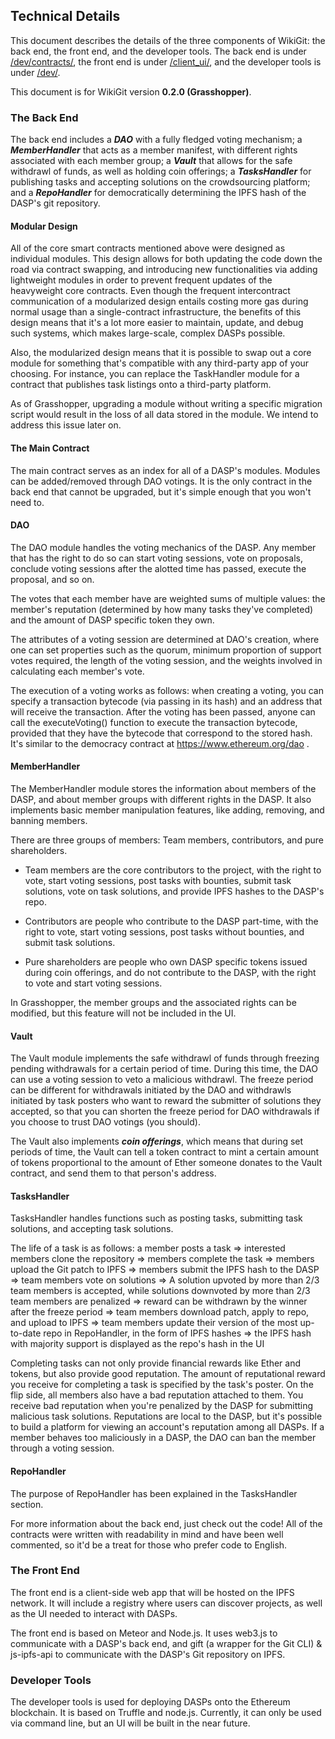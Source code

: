 ## Technical Details

This document describes the details of the three components of WikiGit: the back end, the front end, and the developer tools. The back end is under [/dev/contracts/](/dev/contracts/), the front end is under [/client_ui/](/client_ui/), and the developer tools is under [/dev/](/dev/).

This document is for WikiGit version **0.2.0 (Grasshopper)**.

### The Back End

The back end includes a ***DAO*** with a fully fledged voting mechanism; a ***MemberHandler*** that acts as a member manifest, with different rights associated with each member group; a ***Vault*** that allows for the safe withdrawl of funds, as well as holding coin offerings; a ***TasksHandler*** for publishing tasks and accepting solutions on the crowdsourcing platform; and a ***RepoHandler*** for democratically determining the IPFS hash of the DASP's git repository.

#### Modular Design

All of the core smart contracts mentioned above were designed as individual modules. This design allows for both updating the code down the road via contract swapping, and introducing new functionalities via adding lightweight modules in order to prevent frequent updates of the heavyweight core contracts. Even though the frequent intercontract communication of a modularized design entails costing more gas during normal usage than a single-contract infrastructure, the benefits of this design means that it's a lot more easier to maintain, update, and debug such systems, which makes large-scale, complex DASPs possible.

Also, the modularized design means that it is possible to swap out a core module for something that's compatible with any third-party app of your choosing. For instance, you can replace the TaskHandler module for a contract that publishes task listings onto a third-party platform.

As of Grasshopper, upgrading a module without writing a specific migration script would result in the loss of all data stored in the module. We intend to address this issue later on.

#### The Main Contract

The main contract serves as an index for all of a DASP's modules. Modules can be added/removed through DAO votings. It is the only contract in the back end that cannot be upgraded, but it's simple enough that you won't need to.

#### DAO

The DAO module handles the voting mechanics of the DASP. Any member that has the right to do so can start voting sessions, vote on proposals, conclude voting sessions after the alotted time has passed, execute the proposal, and so on.

The votes that each member have are weighted sums of multiple values: the member's reputation (determined by how many tasks they've completed) and the amount of DASP specific token they own.

The attributes of a voting session are determined at DAO's creation, where one can set properties such as the quorum, minimum proportion of support votes required, the length of the voting session, and the weights involved in calculating each member's vote.

The execution of a voting works as follows: when creating a voting, you can specify a transaction bytecode (via passing in its hash) and an address that will receive the transaction. After the voting has been passed, anyone can call the executeVoting() function to execute the transaction bytecode, provided that they have the bytecode that correspond to the stored hash. It's similar to the democracy contract at https://www.ethereum.org/dao .

#### MemberHandler

The MemberHandler module stores the information about members of the DASP, and about member groups with different rights in the DASP. It also implements basic member manipulation features, like adding, removing, and banning members.

There are three groups of members: Team members, contributors, and pure shareholders.

* Team members are the core contributors to the project, with the right to vote, start voting sessions, post tasks with bounties, submit task solutions, vote on task solutions, and provide IPFS hashes to the DASP's repo.

* Contributors are people who contribute to the DASP part-time, with the right to vote, start voting sessions, post tasks without bounties, and submit task solutions.

* Pure shareholders are people who own DASP specific tokens issued during coin offerings, and do not contribute to the DASP, with the right to vote and start voting sessions.

In Grasshopper, the member groups and the associated rights can be modified, but this feature will not be included in the UI.

#### Vault

The Vault module implements the safe withdrawl of funds through freezing pending withdrawals for a certain period of time. During this time, the DAO can use a voting session to veto a malicious withdrawl. The freeze period can be different for withdrawals initiated by the DAO and withdrawls initiated by task posters who want to reward the submitter of solutions they accepted, so that you can shorten the freeze period for DAO withdrawals if you choose to trust DAO votings (you should).

The Vault also implements ***coin offerings***, which means that during set periods of time, the Vault can tell a token contract to mint a certain amount of tokens proportional to the amount of Ether someone donates to the Vault contract, and send them to that person's address.

#### TasksHandler

TasksHandler handles functions such as posting tasks, submitting task solutions, and accepting task solutions.

The life of a task is as follows: a member posts a task => interested members clone the repository => members complete the task => members upload the Git patch to IPFS => members submit the IPFS hash to the DASP => team members vote on solutions => A solution upvoted by more than 2/3 team members is accepted, while solutions downvoted by more than 2/3 team members are penalized => reward can be withdrawn by the winner after the freeze period => team members download patch, apply to repo, and upload to IPFS => team members update their version of the most up-to-date repo in RepoHandler, in the form of IPFS hashes => the IPFS hash with majority support is displayed as the repo's hash in the UI

Completing tasks can not only provide financial rewards like Ether and tokens, but also provide good reputation. The amount of reputational reward you receive for completing a task is specified by the task's poster. On the flip side, all members also have a bad reputation attached to them. You receive bad reputation when you're penalized by the DASP for submitting malicious task solutions. Reputations are local to the DASP, but it's possible to build a platform for viewing an account's reputation among all DASPs. If a member behaves too maliciously in a DASP, the DAO can ban the member through a voting session.

#### RepoHandler

The purpose of RepoHandler has been explained in the TasksHandler section.



For more information about the back end, just check out the code! All of the contracts were written with readability in mind and have been well commented, so it'd be a treat for those who prefer code to English.

### The Front End

The front end is a client-side web app that will be hosted on the IPFS network. It will include a registry where users can discover projects, as well as the UI needed to interact with DASPs.

The front end is based on Meteor and Node.js. It uses web3.js to communicate with a DASP's back end, and gift (a wrapper for the Git CLI) & js-ipfs-api to communicate with the DASP's Git repository on IPFS. 

### Developer Tools

The developer tools is used for deploying DASPs onto the Ethereum blockchain. It is based on Truffle and node.js. Currently, it can only be used via command line, but an UI will be built in the near future.